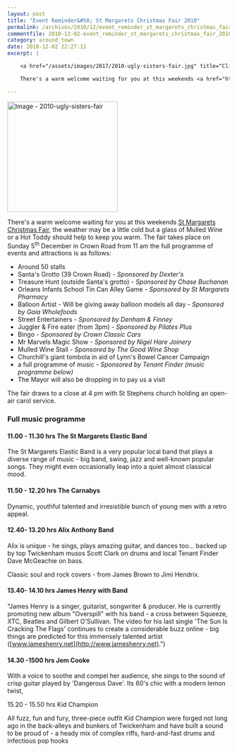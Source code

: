 ```yaml
---
layout: post
title: "Event Reminder&#58; St Margarets Christmas Fair 2010"
permalink: /archives/2010/12/event_reminder_st_margarets_christmas_fair_2010.html
commentfile: 2010-12-02-event_reminder_st_margarets_christmas_fair_2010
category: around_town
date: 2010-12-02 22:27:11
excerpt: |

    <a href="/assets/images/2017/2010-ugly-sisters-fair.jpg" title="Click for a larger image"><img src="/assets/images/2017/2010-ugly-sisters-fair-thumb.jpg" width="150" alt="Image - 2010-ugly-sisters-fair"  class="photo right"/></a>

    There's a warm welcome waiting for you at this weekends <a href="https://stmargarets.london/event/fair/200705142573,">St Margarets Christmas Fair</a> the weather may be a little cold but a glass of Mulled Wine or a Hot Toddy should help to keep you warm. The fair takes place on Sunday 5<sup>th</sup> December in Crown Road from 11 am.

---
```


<a href="/assets/images/2017/2010-ugly-sisters-fair.jpg" title="Click for a larger image"><img src="/assets/images/2017/2010-ugly-sisters-fair-thumb.jpg" width="250" alt="Image - 2010-ugly-sisters-fair"  class="photo right"/></a>

There's a warm welcome waiting for you at this weekends [St Margarets Christmas Fair](/event/fair/200705142573), the weather may be a little cold but a glass of Mulled Wine or a Hot Toddy should help to keep you warm. The fair takes place on Sunday 5<sup>th</sup> December in Crown Road from 11 am the full programme of events and attractions is as follows:

-   Around 50 stalls
-   Santa's Grotto (39 Crown Road) - *Sponsored by Dexter's*
-   Treasure Hunt (outside Santa's grotto) - *Sponsored by Chase Buchanan*
-   Orleans Infants School Tin Can Alley Game - *Sponsored by St Margarets Pharmacy*
-   Balloon Artist - Will be giving away balloon models all day - *Sponsored by Gaia Wholefoods*
-   Street Entertainers - *Sponsored by Denham & Finney*
-   Juggler & Fire eater (from 3pm) - *Sponsored by Pilates Plus*
-   Bingo - *Sponsored by Crown Classic Cars*
-   Mr Marvels Magic Show - *Sponsored by Nigel Hare Joinery*
-   Mulled Wine Stall - *Sponsored by The Good Wine Shop*
-   Churchill's giant tombola in aid of Lynn's Bowel Cancer Campaign
-   a full programme of music - *Sponsored by Tenant Finder (music programme below)*
-   The Mayor will also be dropping in to pay us a visit

The fair draws to a close at 4 pm with St Stephens church holding an open-air carol service.

### Full music programme

#### 11.00 - 11.30 hrs The St Margarets Elastic Band

The St Margarets Elastic Band is a very popular local band that plays a diverse range of music - big band, swing, jazz and well-known popular songs. They might even occasionally leap into a quiet almost classical mood.

#### 11.50 - 12.20 hrs The Carnabys

Dynamic, youthful talented and irresistible bunch of young men with a retro appeal.

#### 12.40- 13.20 hrs Alix Anthony Band

Alix is unique - he sings, plays amazing guitar, and dances too... backed up by top Twickenham musos Scott Clark on drums and local Tenant Finder Dave McGeachie on bass.

Classic soul and rock covers - from James Brown to Jimi Hendrix.

#### 13.40- 14.10 hrs James Henry with Band

"James Henry is a singer, guitarist, songwriter & producer. He is currently promoting new album "Overspill" with his band - a cross between Squeeze, XTC, Beatles and Gilbert O'Sullivan. The video for his last single 'The Sun Is Cracking The Flags' continues to create a considerable buzz online - big things are predicted for this immensely talented artist ([www.jameshenry.net](http://www.jameshenry.net).")

#### 14.30 -1500 hrs Jem Cooke

With a voice to soothe and compel her audience, she sings to the sound of crisp guitar played by 'Dangerous Dave'. Its 60's chic with a modern lemon twist,

15.20 - 15.50 hrs Kid Champion

All fuzz, fun and fury, three-piece outfit Kid Champion were forged not long ago in the back-alleys and bunkers of Twickenham and have built a sound to be proud of - a heady mix of complex riffs, hard-and-fast drums and infectious pop hooks
